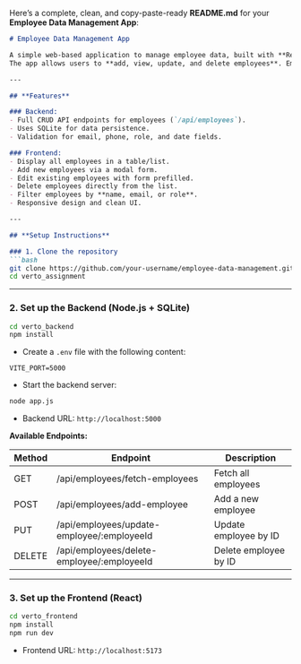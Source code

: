 Here’s a complete, clean, and copy-paste-ready **README.md** for your **Employee Data Management App**:

````markdown
# Employee Data Management App

A simple web-based application to manage employee data, built with **React (frontend)** and **Node.js + SQLite (backend)**.  
The app allows users to **add, view, update, and delete employees**. Employees have attributes like **name, email, phone, role, and date of joining**.

---

## **Features**

### Backend:
- Full CRUD API endpoints for employees (`/api/employees`).
- Uses SQLite for data persistence.
- Validation for email, phone, role, and date fields.

### Frontend:
- Display all employees in a table/list.
- Add new employees via a modal form.
- Edit existing employees with form prefilled.
- Delete employees directly from the list.
- Filter employees by **name, email, or role**.
- Responsive design and clean UI.

---

## **Setup Instructions**

### 1. Clone the repository
```bash
git clone https://github.com/your-username/employee-data-management.git
cd verto_assignment
````

---

### 2. Set up the Backend (Node.js + SQLite)

```bash
cd verto_backend
npm install
```

* Create a `.env` file with the following content:

```
VITE_PORT=5000
```

* Start the backend server:

```bash
node app.js
```

* Backend URL: `http://localhost:5000`

**Available Endpoints:**

| Method | Endpoint                                   | Description           |
| ------ | ------------------------------------------ | --------------------- |
| GET    | /api/employees/fetch-employees             | Fetch all employees   |
| POST   | /api/employees/add-employee                | Add a new employee    |
| PUT    | /api/employees/update-employee/:employeeId | Update employee by ID |
| DELETE | /api/employees/delete-employee/:employeeId | Delete employee by ID |

---

### 3. Set up the Frontend (React)

```bash
cd verto_frontend
npm install
npm run dev
```

* Frontend URL: `http://localhost:5173` 


